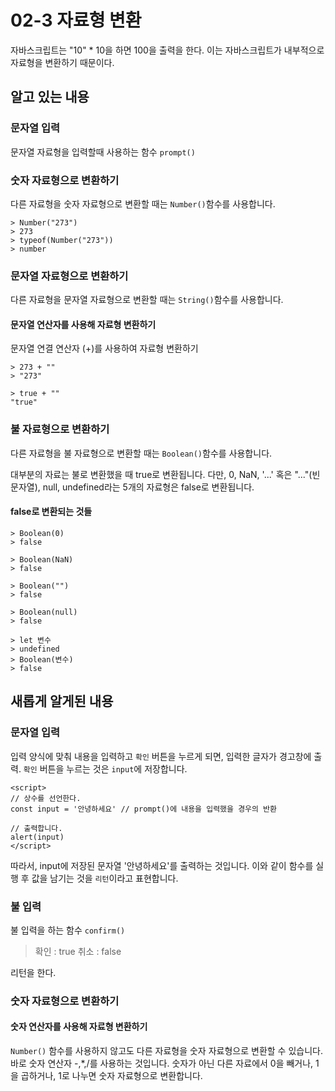 # 02-3 자료형 변환
자바스크립트는 "10" * 10을 하면 100을 출력을 한다. 이는 자바스크립트가 내부적으로 자료형을 변환하기 때문이다.
## 알고 있는 내용
### 문자열 입력
문자열 자료형을 입력할때 사용하는 함수 `prompt()`


### 숫자 자료형으로 변환하기
다른 자료형을 숫자 자료형으로 변환할 때는 `Number()`함수를 사용합니다.
```
> Number("273")
> 273
> typeof(Number("273"))
> number
```


### 문자열 자료형으로 변환하기
다른 자료형을 문자열 자료형으로 변환할 때는 `String()`함수를 사용합니다.

#### 문자열 연산자를 사용해 자료형 변환하기
문자열 연결 연산자 (+)를 사용하여 자료형 변환하기
```
> 273 + ""
> "273"

> true + ""
"true"
```

### 불 자료형으로 변환하기
다른 자료형을 불 자료형으로 변환할 때는 `Boolean()`함수를 사용합니다.

대부분의 자료는 불로 변환했을 때 true로 변환됩니다.
다만, 0, NaN, '...' 혹은 "..."(빈 문자열), null, undefined라는 5개의 자료형은 false로 변환됩니다.

#### false로 변환되는 것들
```
> Boolean(0)
> false

> Boolean(NaN)
> false

> Boolean("")
> false

> Boolean(null)
> false

> let 변수
> undefined
> Boolean(변수)
> false
```



## 새롭게 알게된 내용
### 문자열 입력
입력 양식에 맞춰 내용을 입력하고 `확인` 버튼을 누르게 되면, 입력한 글자가 경고창에 출력.
`확인` 버튼을 누르는 것은 `input`에 저장합니다.

```
<script>
// 상수를 선언한다.
const input = '안녕하세요' // prompt()에 내용을 입력했을 경우의 반환

// 출력합니다.
alert(input)
</script>
```

따라서, input에 저장된 문자열 '안녕하세요'를 출력하는 것입니다.
이와 같이 함수를 실행 후 값을 남기는 것을 `리턴`이라고 표현합니다.

### 불 입력
불 입력을 하는 함수 `confirm()`
> 확인 : true
> 취소 : false

리턴을 한다.

### 숫자 자료형으로 변환하기
#### 숫자 연산자를 사용해 자료형 변환하기
`Number()` 함수를 사용하지 않고도 다른 자료형을 숫자 자료형으로 변환할 수 있습니다.
바로 숫자 연산자 -,*,/를 사용하는 것입니다. 숫자가 아닌 다른 자료에서 0을 빼거나, 1을 곱하거나, 1로 나누면 숫자 자료형으로 변환합니다.